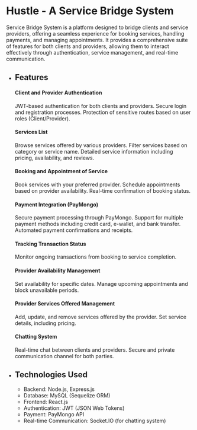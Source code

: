 # Hustle - A Service Bridge System
Service Bridge System is a platform designed to bridge clients and service providers, offering a seamless experience for booking services, handling payments, and managing appointments. It provides a comprehensive suite of features for both clients and providers, allowing them to interact effectively through authentication, service management, and real-time communication.

- ## Features
  #### Client and Provider Authentication
  JWT-based authentication for both clients and providers.
  Secure login and registration processes.
  Protection of sensitive routes based on user roles (Client/Provider).
  
  #### Services List
  Browse services offered by various providers.
  Filter services based on category or service name.
  Detailed service information including pricing, availability, and reviews.
  
  #### Booking and Appointment of Service
  Book services with your preferred provider.
  Schedule appointments based on provider availability.
  Real-time confirmation of booking status.
  
  #### Payment Integration (PayMongo)
  Secure payment processing through PayMongo.
  Support for multiple payment methods including credit card, e-wallet, and bank transfer.
  Automated payment confirmations and receipts.
  
  #### Tracking Transaction Status
  Monitor ongoing transactions from booking to service completion.
  
  #### Provider Availability Management
  Set availability for specific dates.
  Manage upcoming appointments and block unavailable periods.
  
  #### Provider Services Offered Management
  Add, update, and remove services offered by the provider.
  Set service details, including pricing.
  
  #### Chatting System
  Real-time chat between clients and providers.
  Secure and private communication channel for both parties.

- ## Technologies Used
    - Backend: Node.js, Express.js
    - Database: MySQL (Sequelize ORM)
    - Frontend: React.js
    - Authentication: JWT (JSON Web Tokens)
    - Payment: PayMongo API
    - Real-time Communication: Socket.IO (for chatting system)
